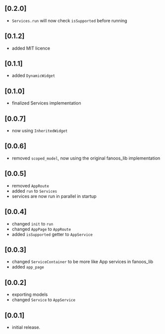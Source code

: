 ## [0.2.0]

* `Services.run` will now check `isSupported` before running

## [0.1.2]

* added MIT licence

## [0.1.1]

* added `DynamicWidget`

## [0.1.0]

* finalized Services implementation

## [0.0.7]

* now using `InheritedWidget`

## [0.0.6]

* removed `scoped_model`, now using the original fanoos_lib implementation

## [0.0.5]

* removed `AppRoute`
* added `run` to `Services`
* services are now run in parallel in startup

## [0.0.4]

* changed `init` to `run`
* changed `AppPage` to `AppRoute`
* added `isSupported` getter to `AppService`

## [0.0.3]

* changed `ServiceContainer` to be more like App services in fanoos_lib
* added `app_page`

## [0.0.2]

* exporting models
* changed `Service` to `AppService`

## [0.0.1]

* initial release.
